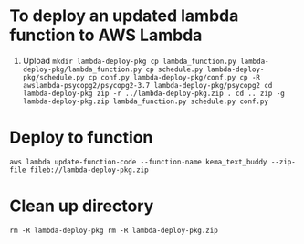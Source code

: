 # To deploy an updated lambda function to AWS Lambda
1) Upload
`mkdir lambda-deploy-pkg
cp lambda_function.py lambda-deploy-pkg/lambda_function.py
cp schedule.py lambda-deploy-pkg/schedule.py
cp conf.py lambda-deploy-pkg/conf.py
cp -R awslambda-psycopg2/psycopg2-3.7 lambda-deploy-pkg/psycopg2
cd lambda-deploy-pkg
zip -r ../lambda-deploy-pkg.zip .
cd ..
zip -g lambda-deploy-pkg.zip lambda_function.py schedule.py conf.py
`

# Deploy to function
`aws lambda update-function-code --function-name kema_text_buddy --zip-file fileb://lambda-deploy-pkg.zip
`


# Clean up directory
`rm -R lambda-deploy-pkg
rm -R lambda-deploy-pkg.zip
`
